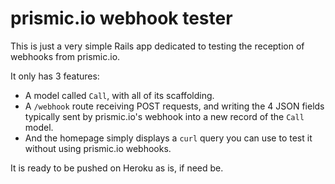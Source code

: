 # prismic.io webhook tester

This is just a very simple Rails app dedicated to testing the reception of webhooks from prismic.io.

It only has 3 features:

 * A model called `Call`, with all of its scaffolding.
 * A `/webhook` route receiving POST requests, and writing the 4 JSON fields typically sent by prismic.io's webhook into a new record of the `Call` model.
 * And the homepage simply displays a `curl` query you can use to test it without using prismic.io webhooks.
 
 It is ready to be pushed on Heroku as is, if need be.